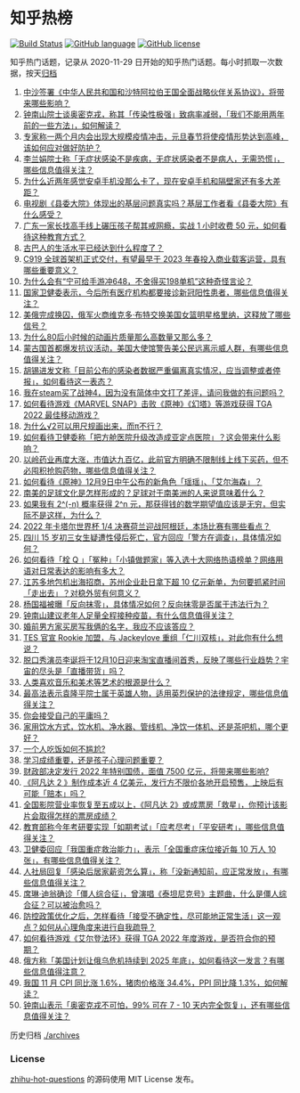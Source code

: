 # 知乎热榜
[![Build Status](https://github.com/ToWeLong/zhihu-hot-questions/workflows/CI/badge.svg)](https://github.com/ToWeLong/zhihu-hot-questions/actions)
[![GitHub language](https://img.shields.io/badge/language-golang-orange.svg)](https://golang.org/)
[![GitHub license](https://img.shields.io/github/license/ToWeLong/zhihu-hot-questions)](https://github.com/ToWeLong/zhihu-hot-questions/blob/main/LICENSE)

知乎热门话题，记录从 2020-11-29 日开始的知乎热门话题。每小时抓取一次数据，按天[归档](./archives)

<!-- BEGIN -->

1. [中沙签署《中华人民共和国和沙特阿拉伯王国全面战略伙伴关系协议》，将带来哪些影响？](https://www.zhihu.com/question/571252230)
1. [钟南山院士谈奥密克戎，称其「传染性极强」致病率减弱，「我们不能用两年前的一些方法」，如何解读？](https://www.zhihu.com/question/571250139)
1. [专家称一两个月内会出现大规模疫情冲击，元旦春节将使疫情形势达到高峰，该如何应对做好防护？](https://www.zhihu.com/question/571320396)
1. [李兰娟院士称「无症状感染不是疾病，无症状感染者不是病人，无需恐慌」，哪些信息值得关注？](https://www.zhihu.com/question/571385137)
1. [为什么近两年感觉安卓手机没那么卡了，现在安卓手机和隔壁家还有多大差距？](https://www.zhihu.com/question/571226882)
1. [电视剧《县委大院》体现出的基层问题真实吗？基层工作者看《县委大院》有什么感受？](https://www.zhihu.com/question/571237172)
1. [广东一家长找高手线上碾压孩子帮其戒网瘾，实战 1 小时收费 50 元，如何看待这种教育方式？](https://www.zhihu.com/question/571194206)
1. [古巴人的生活水平已经达到什么程度了？](https://www.zhihu.com/question/570348363)
1. [C919 全球首架机正式交付，有望最早于 2023 年春投入商业载客运营，具有哪些重要意义？](https://www.zhihu.com/question/570769858)
1. [为什么会有“宁可给手游冲648，不舍得买198单机”这种奇怪言论？](https://www.zhihu.com/question/565046107)
1. [国家卫健委表示，今后所有医疗机构都要接诊新冠阳性患者，哪些信息值得关注？](https://www.zhihu.com/question/571420788)
1. [美俄完成换囚，俄军火商维克多·布特交换美国女篮明星格里纳，这释放了哪些信号？](https://www.zhihu.com/question/571249514)
1. [为什么80后小时候的动画片质量那么高数量又那么多？](https://www.zhihu.com/question/31269984)
1. [蒙古国首都爆发抗议活动，美国大使馆警告美公民远离示威人群，有哪些信息值得关注？](https://www.zhihu.com/question/570965545)
1. [胡锡进发文称「目前公布的感染者数据严重偏离真实情况，应当调整或者停报」，如何看待这一表态？](https://www.zhihu.com/question/571386428)
1. [我在steam买了战神4，因为没有简体中文打了差评，请问我做的有问题吗？](https://www.zhihu.com/question/570769967)
1. [如何看待游戏《MARVEL SNAP》击败《原神》《幻塔》等游戏获得 TGA 2022 最佳移动游戏？](https://www.zhihu.com/question/571338710)
1. [为什么√2可以用尺规画出来，而π不行？](https://www.zhihu.com/question/570765444)
1. [如何看待卫健委称「把方舱医院升级改造成亚定点医院」？这会带来什么影响？](https://www.zhihu.com/question/571416164)
1. [以岭药业再度大涨，市值达九百亿，此前官方明确不限制线上线下买药，但不必囤积抢购药物，哪些信息值得关注？](https://www.zhihu.com/question/571166981)
1. [如何看待《原神》12月9日中午公布的新角色「瑶瑶」、「艾尔海森」？](https://www.zhihu.com/question/571400386)
1. [南美的足球文化是怎样形成的？足球对于南美洲的人来说意味着什么？](https://www.zhihu.com/question/568766744)
1. [如果我有 2^(-n) 概率获得 2^n 元，那获得钱的数学期望值应该是无穷，但实际不是这样，为什么？](https://www.zhihu.com/question/570330301)
1. [2022 年卡塔尔世界杯 1/4 决赛荷兰迎战阿根廷，本场比赛有哪些看点？](https://www.zhihu.com/question/570847294)
1. [四川 15 岁初三女生疑遭性侵后死亡，官方回应「警方在调查」，具体情况如何？](https://www.zhihu.com/question/571364405)
1. [如何看待「栓 Q 」「冤种」「小镇做题家」等入选十大网络热语榜单？网络用语对日常表达的影响有多大？](https://www.zhihu.com/question/571405451)
1. [江苏多地包机出海招商，苏州企业赴日拿下超 10 亿元新单，为何要抓紧时间「走出去」？对稳外贸有何意义？](https://www.zhihu.com/question/571337916)
1. [杨国福被曝「反向抹零」，具体情况如何？反向抹零是否属于违法行为？](https://www.zhihu.com/question/571341908)
1. [钟南山建议老年人足量全程接种疫苗，有什么信息值得关注？](https://www.zhihu.com/question/571414828)
1. [婚前男方家买房写我俩的名字，我应不应该答应？](https://www.zhihu.com/question/561683253)
1. [TES 官宣 Rookie 加盟，与 Jackeylove 重组「仁川双核」，对此你有什么想说？](https://www.zhihu.com/question/571395126)
1. [脱口秀演员李诞将于12月10日迎来淘宝直播间首秀，反映了哪些行业趋势？宇宙的尽头是「直播带货」吗？](https://www.zhihu.com/question/571203589)
1. [人类喜欢音乐和美术等艺术的根源是什么？](https://www.zhihu.com/question/334349873)
1. [最高法表示袁隆平院士属于英雄人物，适用英烈保护的法律规定，哪些信息值得关注？](https://www.zhihu.com/question/571161883)
1. [你会接受自己的平庸吗？](https://www.zhihu.com/question/571072369)
1. [家用饮水方式，饮水机、净水器、管线机、净饮一体机、还是茶吧机，哪个更好？](https://www.zhihu.com/question/320919682)
1. [一个人吃饭如何不尴尬?](https://www.zhihu.com/question/562637196)
1. [学习成绩重要，还是孩子心理问题重要？](https://www.zhihu.com/question/570256320)
1. [财政部决定发行 2022 年特别国债，面值 7500 亿元，将带来哪些影响?](https://www.zhihu.com/question/571434410)
1. [《阿凡达 2 》制作成本近 4 亿美元，发行方不限价各地开启预售，上映后有可能「赔本」吗？](https://www.zhihu.com/question/570985663)
1. [全国影院营业率恢复至五成以上，《阿凡达 2》或成票房「救星」，你预计该影片会取得怎样的票房成绩？](https://www.zhihu.com/question/571368568)
1. [教育部称今年考研要实现「如期考试」「应考尽考」「平安研考」，哪些信息值得关注？](https://www.zhihu.com/question/571161404)
1. [卫健委回应「我国重症救治能力」，表示「全国重症床位接近每 10 万人 10 张」，有哪些信息值得关注？](https://www.zhihu.com/question/571420452)
1. [人社局回复「感染后居家薪资怎么算」，称「没新通知前，应正常发放」，有哪些信息值得关注？](https://www.zhihu.com/question/571414720)
1. [席琳·迪翁确诊「僵人综合征」，曾演唱《泰坦尼克号》主题曲，什么是僵人综合征？可以被治愈吗？](https://www.zhihu.com/question/571395087)
1. [防控政策优化之后，怎样看待「接受不确定性，尽可能地正常生活」这一观点？如何从心理角度来进行自我疏导？](https://www.zhihu.com/question/571181734)
1. [如何看待游戏《艾尔登法环》获得 TGA 2022 年度游戏，是否符合你的预期？](https://www.zhihu.com/question/571393809)
1. [俄方称「美国计划让俄乌危机持续到 2025 年底」，如何看待这一发言？有哪些信息值得注意？](https://www.zhihu.com/question/571322069)
1. [我国 11 月 CPI 同比涨 1.6%，猪肉价格涨 34.4%，PPI 同比降 1.3%，如何解读？](https://www.zhihu.com/question/571329038)
1. [钟南山表示「奥密克戎不可怕，99% 可在 7 - 10 天内完全恢复」，还有哪些信息值得关注？](https://www.zhihu.com/question/571333922)

<!-- END -->

历史归档 [./archives](./archives)


### License
[zhihu-hot-questions](https://github.com/towelong/zhihu-hot-questions) 的源码使用 MIT License 发布。